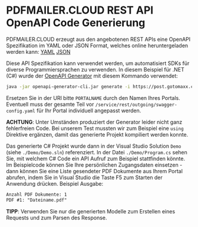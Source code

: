 # PDFMAILER.CLOUD REST API OpenAPI Code Generierung

PDFMAILER.CLOUD erzeugt aus den angebotenen REST APIs eine OpenAPI Spezifikation im YAML oder JSON Format, welches online heruntergeladen werden kann: [YAML](https://post.gotomaxx.com/service/rest/outgoing/swagger-config.yaml) [JSON](https://post.gotomaxx.com/service/rest/outgoing/swagger-config.json)

Diese API Spezifikation kann verwendet werden, um automatisiert SDKs für diverse Programmiersprachen zu verwenden. In diesem Beispiel für .NET (C#) wurde der [OpenAPI Generator](https://github.com/OpenAPITools/openapi-generator) mit diesem Kommando verwendet:

```bash
java -jar openapi-generator-cli.jar generate -i https://post.gotomaxx.com/PORTALNAME/service/rest/outgoing/swagger-config.yaml -g csharp-functions -o ./SDK/
```

Ersetzen Sie in der URI bitte `PORTALNAME` durch den Namen Ihres Portals. Eventuell muss der gesamte Teil vor `/service/rest/outgoing/swagger-config.yaml` für Ihr Portal individuell angepasst werden.

**ACHTUNG**: Unter Umständen produziert der Generator leider nicht ganz fehlerfreien Code. Bei unserem Test mussten wir zum Beispiel eine `using` Direktive ergänzen, damit das generierte Projekt kompiliert werden konnte.

Das generierte C# Projekt wurde dann in der Visual Studio Solution `Demo` (siehe `./Demo/Demo.sln`) referenziert. In der Datei `./Demo/Program.cs` sehen Sie, mit welchem C# Code ein API Aufruf zum Beispiel stattfinden könnte. Im Beispielcode können Sie Ihre persönlichen Zugangsdaten einsetzen - dann können Sie eine Liste gesendeter PDF Dokumente aus Ihrem Portal abrufen, indem Sie in Visual Studio die Taste F5 zum Starten der Anwendung drücken. Beispiel Ausgabe:

```txt
Anzahl PDF Dokumente: 1
PDF #1: "Dateiname.pdf"
```

**TIPP**: Verwenden Sie nur die generierten Modelle zum Erstellen eines Requests und zum Parsen des Response.

